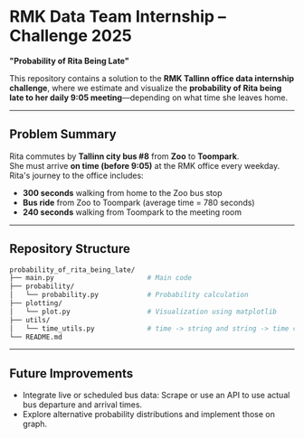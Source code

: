 # RMK Data Team Internship – Challenge 2025  
**"Probability of Rita Being Late"**

This repository contains a solution to the **RMK Tallinn office data internship challenge**, where we estimate and visualize the **probability of Rita being late to her daily 9:05 meeting**—depending on what time she leaves home.

---

## Problem Summary

Rita commutes by **Tallinn city bus #8** from **Zoo** to **Toompark**.  
She must arrive **on time (before 9:05)** at the RMK office every weekday.  
Rita's journey to the office includes:

- **300 seconds** walking from home to the Zoo bus stop
- **Bus ride** from Zoo to Toompark (average time = 780 seconds)
- **240 seconds** walking from Toompark to the meeting room

---

## Repository Structure

```bash
probability_of_rita_being_late/
├── main.py                       # Main code
├── probability/
│   └── probability.py            # Probability calculation
├── plotting/
│   └── plot.py                   # Visualization using matplotlib
├── utils/
│   └── time_utils.py             # time -> string and string -> time conversion
└── README.md
```

---

## Future Improvements

- Integrate live or scheduled bus data: Scrape or use an API to use actual bus departure and arrival times.
- Explore alternative probability distributions and implement those on graph.

